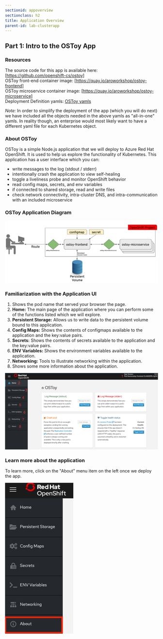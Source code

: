 ```yaml
---
sectionid: appoverview
sectionclass: h2
title: Application Overview
parent-id: lab-clusterapp
---
```


## Part 1: Intro to the OSToy App

### Resources
The source code for this app is available here: [https://github.com/openshift-cs/ostoy] <br>
OSToy front-end container image: [https://quay.io/aroworkshop/ostoy-frontend] <br>
OSToy microservice container image: [https://quay.io/aroworkshop/ostoy-microservice] <br>
Deployment Definition yamls: [OSToy yamls](/yaml/)

*Note:* In order to simplify the deployment of the app (which you will do next) we have included all the objects needed in the above yamls as "all-in-one" yamls.  In reality though, an enterprise would most likely want to have a different yaml file for each Kubernetes object.


### About OSToy
OSToy is a simple Node.js application that we will deploy to Azure Red Hat OpenShift. It is used to help us explore the functionality of Kubernetes. This application has a user interface which you can:
 - write messages to the log (stdout / stderr)
 - intentionally crash the application to view self-healing
 - toggle a liveliness probe and monitor OpenShift behavior
 - read config maps, secrets, and env variables
 - if connected to shared storage, read and write files
 - check network connectivity, intra-cluster DNS, and intra-communication with an included microservice

### OSToy Application Diagram

![OSToy Diagram](/media/managedlab/4-ostoy-arch.png)


### Familiarization with the Application UI
  1. Shows the pod name that served your browser the page.
  2. **Home:** The main page of the application where you can perform some of the functions listed which we will explore.
  3. **Persistent Storage:**  Allows us to write data to the persistent volume bound to this application.
  4. **Config Maps:**  Shows the contents of configmaps available to the application and the key:value pairs.
  5. **Secrets:** Shows the contents of secrets available to the application and the key:value pairs.
  6. **ENV Variables:** Shows the environment variables available to the application.
  7. **Networking:** Tools to illustrate networking within the application.
  8. Shows some more information about the application.

![Home Page](/media/managedlab/10-ostoy-homepage-1.png)

### Learn more about the application
To learn more, click on the "About" menu item on the left once we deploy the app.

![ostoy About](/media/managedlab/5-ostoy-about.png)
